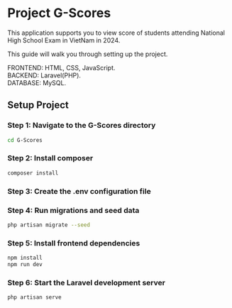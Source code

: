 # Project G-Scores

This application supports you to view score of students attending National High School Exam in VietNam in 2024.

This guide will walk you through setting up the project.

FRONTEND: HTML, CSS, JavaScript.<br>
BACKEND: Laravel(PHP).<br>
DATABASE: MySQL.<br>

## Setup Project

### Step 1: Navigate to the G-Scores directory

```bash
cd G-Scores
```

### Step 2: Install composer

```bash
composer install
```

### Step 3: Create the .env configuration file

### Step 4: Run migrations and seed data

```bash
php artisan migrate --seed
```

### Step 5: Install frontend dependencies

```bash
npm install
npm run dev
```

### Step 6: Start the Laravel development server

```bash
php artisan serve
```
